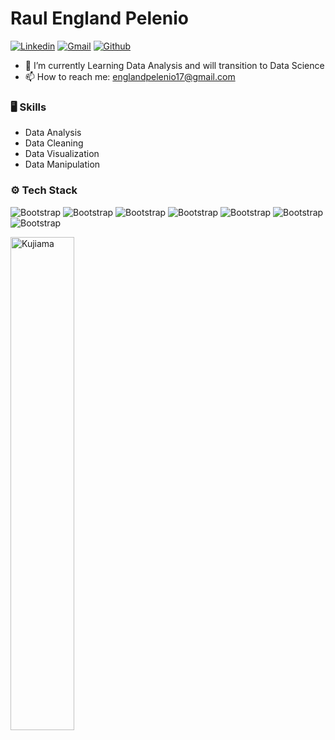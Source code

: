 # Raul England Pelenio

[![Linkedin](https://img.shields.io/badge/-LinkedIn-blue?style=flat&logo=Linkedin&logoColor=white)](https://www.linkedin.com/in/https://www.linkedin.com/in/england-pelenio-812269219//) [![Gmail](https://img.shields.io/badge/-Gmail-c14438?style=flat&logo=Gmail&logoColor=white)](mailto:englandpelenio17@gmail.com) [![Github](https://img.shields.io/github/followers/Kujiama?label=Follow&style=social)](https://github.com/Kujiama)


- 🤔 I’m currently Learning Data Analysis and will transition to Data Science
- 📫 How to reach me: englandpelenio17@gmail.com

### 🖥 Skills

- Data Analysis
- Data Cleaning
- Data Visualization
- Data Manipulation
### ⚙️ Tech Stack

![Bootstrap](https://img.shields.io/badge/-Python-05122A?style=flat&logo=Python&color=353535) ![Bootstrap](https://img.shields.io/badge/-MySQL-05122A?style=flat&logo=MySQL&color=353535) ![Bootstrap](https://img.shields.io/badge/-PostgreSQL-05122A?style=flat&logo=PostgreSQL&color=353535) ![Bootstrap](https://img.shields.io/badge/-Pandas-05122A?style=flat&logo=Pandas&color=353535) ![Bootstrap](https://img.shields.io/badge/-Numpy-05122A?style=flat&logo=Numpy&color=353535) ![Bootstrap](https://img.shields.io/badge/-Matplotlib-05122A?style=flat&logo=Matplotlib&color=353535) ![Bootstrap](https://img.shields.io/badge/-Visual%20Studio%20Code-05122A?style=flat&logo=Visual-Studio-Code&color=353535)

<div>
  <img width="45%" align="left" src="https://github-readme-stats.vercel.app/api/top-langs?username=Kujiama&show_icons=true&locale=en&layout=compact" alt="Kujiama" />
</div>
